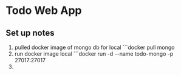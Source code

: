 # Todo Web App

## Set up notes
1. pulled docker image of mongo db for local ```docker pull mongo
2. run docker image local ```docker run -d --name todo-mongo -p 27017:27017
3. 